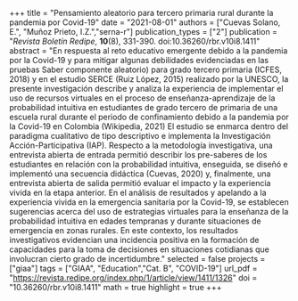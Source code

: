 +++
title = "Pensamiento aleatorio para tercero primaria rural durante la pandemia por Covid-19"
date = "2021-08-01"
authors = ["Cuevas Solano, E.", "Muñoz Prieto, I.Z.","serna-r"]
publication_types = ["2"]
publication = "*Revista Boletín Redipe*, **10**(8), 331-390. doi:10.36260/rbr.v10i8.1411"
abstract = "En respuesta al reto educativo emergente debido a la pandemia por la Covid-19 y para mitigar algunas debilidades evidenciadas en las pruebas Saber componente aleatorio) para grado tercero primaria (ICFES, 2018) y en el estudio SERCE (Ruiz López, 2015) realizado por la UNESCO, la presente investigación describe y analiza la experiencia de implementar el uso de recursos virtuales en el proceso de enseñanza-aprendizaje de la probabilidad intuitiva en estudiantes de grado tercero de primaria de una escuela rural durante el periodo de confinamiento debido a la pandemia por la Covid-19 en Colombia (Wikipedia, 2021) El estudio se enmarca dentro del paradigma cualitativo de tipo descriptivo e implementa la Investigación Acción-Participativa (IAP). Respecto a la metodología investigativa, una entrevista abierta de entrada permitió describir los pre-saberes de los estudiantes en relación con la probabilidad intuitiva, enseguida, se diseñó e implementó una secuencia didáctica (Cuevas, 2020) y, finalmente, una entrevista abierta de salida permitió evaluar el impacto y la experiencia vivida en la etapa anterior. En el análisis de resultados y apelando a la experiencia vivida en la emergencia sanitaria por la Covid-19, se establecen sugerencias acerca del uso de estrategias virtuales para la enseñanza de la probabilidad intuitiva en edades tempranas y durante situaciones de emergencia en zonas rurales. En este contexto, los resultados investigativos evidencian una incidencia positiva en la formación de capacidades para la toma de decisiones en situaciones cotidianas que involucran cierto grado de incertidumbre."
selected = false
projects = ["giaa"]
tags = ["GIAA", "Education","Cat. B", "COVID-19"]
url_pdf = "https://revista.redipe.org/index.php/1/article/view/1411/1326"
doi = "10.36260/rbr.v10i8.1411"
math = true
highlight = true
+++
